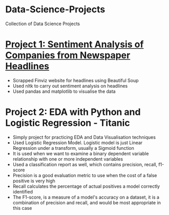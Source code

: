 # Data-Science-Projects
Collection of Data Science Projects

# [Project 1: Sentiment Analysis of Companies from Newspaper Headlines](https://github.com/Jlod95/Data-Science-Projects)
* Scrapped Finviz website for headlines using Beautiful Soup
* Used nltk to carry out sentiment analysis on headlines
* Used pandas and matplotlib to visualise the data

# Project 2: EDA with Python and Logistic Regression - Titanic
* Simply project for practicing EDA and Data Visualisation techniques
* Used Logistic Regression Model. Logistic model is just Linear Regression under a transform, usually a Sigmoid function
* It is used when we want to examine a binary dependent variable relationship with one or more independent variables
* Used a classification report as well, which contains precision, recall, f1-score
* Precision is a good evaluation metric to use when the cost of a false positive is very high
* Recall calculates the percentage of actual positives a model correctly identified
* The  F1-score, is a measure of a model's accuracy on a dataset, it is a combination of precision and recall, and would be most appropriate in this case
